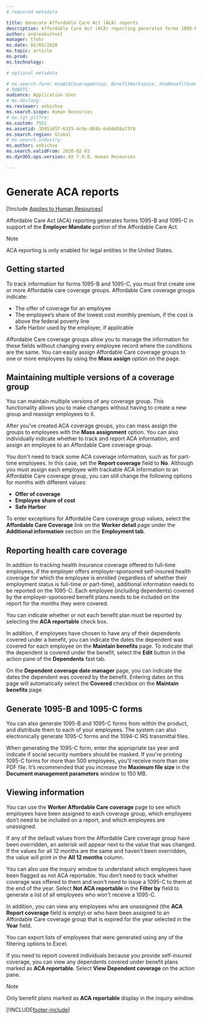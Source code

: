 ```yaml
---
# required metadata

title: Generate Affordable Care Act (ACA) reports
description: Affordable Care Act (ACA) reporting generates forms 1095-B and 1095-C in support of the **Employer Mandate** portion of the Affordable Care Act.
author: andreabichsel
manager: tfehr
ms.date: 02/03/2020
ms.topic: article
ms.prod: 
ms.technology: 

# optional metadata

# ms.search.form: HcmACACoverageGroup, BenefitWorkspace, HcmBenefitSummaryPart
# ROBOTS: 
audience: Application User
# ms.devlang: 
ms.reviewer: anbichse
ms.search.scope: Human Resources
# ms.tgt_pltfrm: 
ms.custom: 7521
ms.assetid: 3b953d5f-6325-4c9e-8b9b-6ab0458a73f8
ms.search.region: Global
# ms.search.industry: 
ms.author: anbichse
ms.search.validFrom: 2020-02-03
ms.dyn365.ops.version: AX 7.0.0, Human Resources

---
```


# Generate ACA reports

[!include [Applies to Human Resources](../includes/applies-to-hr.md)]

Affordable Care Act (ACA) reporting generates forms 1095-B and 1095-C in support of the **Employer Mandate** portion of the Affordable Care Act.

> [!NOTE]
> ACA reporting is only enabled for legal entities in the United States.

## Getting started

To track information for forms 1095-B and 1095-C, you must first create one or more Affordable care coverage groups. Affordable Care coverage groups indicate:

- The offer of coverage for an employee
- The employee’s share of the lowest cost monthly premium, if the cost is above the federal poverty line
- Safe Harbor used by the employer, if applicable

Affordable Care coverage groups allow you to manage the information for these fields without changing every employee record where the conditions are the same. You can easily assign Affordable Care coverage groups to one or more employees by using the **Mass assign** option on the page.

## Maintaining multiple versions of a coverage group

You can maintain multiple versions of any coverage group. This functionality allows you to make changes without having to create a new group and reassign employees to it. 

After you’ve created ACA coverage groups, you can mass assign the groups to employees with the **Mass assignment** option. You can also individually indicate whether to track and report ACA information, and assign an employee to an Affordable Care coverage group.

You don't need to track some ACA coverage information, such as for part-time employees. In this case, set the **Report coverage** field to **No**. Although you must assign each employee with trackable ACA information to an Affordable Care coverage group, you can still change the following options for months with different values:

- **Offer of coverage**
- **Employee share of cost**
- **Safe Harbor**

To enter exceptions for Affordable Care coverage group values, select the **Affordable Care Coverage** link on the **Worker detail** page under the **Additional information** section on the **Employment tab**.

## Reporting health care coverage

In addition to tracking health insurance coverage offered to full-time employees, if the employer offers employer-sponsored self-insured health coverage for which the employee is enrolled (regardless of whether their employment status is full-time or part-time), additional information needs to be reported on the 1095-C. Each employee (including dependents) covered by the employer-sponsored benefit plans needs to be included on the report for the months they were covered. 

You can indicate whether or not each benefit plan must be reported by selecting the **ACA reportable** check box.

In addition, if employees have chosen to have any of their dependents covered under a benefit, you can indicate the dates the dependent was covered for each employee on the **Maintain benefits** page. To indicate that the dependent is covered under the benefit, select the **Edit** button in the action pane of the **Dependents** fast tab.

On the **Dependent coverage date manager** page, you can indicate the dates the dependent was covered by the benefit. Entering dates on this page will automatically select the **Covered** checkbox on the **Maintain benefits** page.

## Generate 1095-B and 1095-C forms

You can also generate 1095-B and 1095-C forms from within the product, and distribute them to each of your employees. The system can also electronically generate 1095-C forms and the 1094-C IRS transmittal files.  

When generating the 1095-C form, enter the appropriate tax year and indicate if social security numbers should be masked. If you're printing 1095-C forms for more than 500 employees, you'll receive more than one PDF file. It’s recommended that you increase the **Maximum file size** in the **Document management parameters** window to 150 MB.

## Viewing information

You can use the **Worker Affordable Care coverage** page to see which employees have been assigned to each coverage group, which employees don’t need to be included on a report, and which employees are unassigned.

If any of the default values from the Affordable Care coverage group have been overridden, an asterisk will appear next to the value that was changed. If the values for all 12 months are the same and haven’t been overridden, the value will print in the **All 12 months** column.

You can also use the inquiry window to understand which employees have been flagged as not ACA reportable. You don’t need to track whether coverage was offered to them and won't need to issue a 1095-C to them at the end of the year. Select **Not ACA reportable** in the **Filter by** field to generate a list of all employees who won't receive a 1095-C.

In addition, you can view any employees who are unassigned (the **ACA Report coverage** field is empty) or who have been assigned to an Affordable Care coverage group that is expired for the year selected in the **Year** field.

You can export lists of employees that were generated using any of the filtering options to Excel.

If you need to report covered individuals because you provide self-insured coverage, you can view any dependents covered under benefit plans marked as **ACA reportable**. Select **View Dependent coverage** on the action pane.

> [!NOTE]
> Only benefit plans marked as **ACA reportable** display in the inquiry window.


[!INCLUDE[footer-include](../includes/footer-banner.md)]